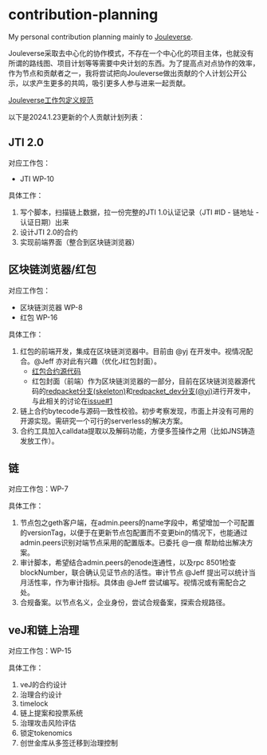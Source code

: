 # contribution-planning
My personal contribution planning mainly to [Jouleverse](https://github.com/Jouleverse).

Jouleverse采取去中心化的协作模式，不存在一个中心化的项目主体，也就没有所谓的路线图、项目计划等等需要中央计划的东西。为了提高点对点协作的效率，作为节点和贡献者之一，我将尝试把向Jouleverse做出贡献的个人计划公开公示，以求产生更多的共鸣，吸引更多人参与进来一起贡献。

[Jouleverse工作包定义规范](https://github.com/Jouleverse/workspace/blob/main/work-package-specs.mediawiki)

以下是2024.1.23更新的个人贡献计划列表：

## JTI 2.0

对应工作包：
- JTI WP-10

具体工作：
1. 写个脚本，扫描链上数据，拉一份完整的JTI 1.0认证记录（JTI #ID - 链地址 - 认证日期）出来
2. 设计JTI 2.0的合约
3. 实现前端界面（整合到区块链浏览器）

## 区块链浏览器/红包

对应工作包：
- 区块链浏览器 WP-8
- 红包 WP-16

具体工作：
1. 红包的前端开发，集成在区块链浏览器中。目前由 @yj 在开发中。视情况配合。@Jeff 亦对此有兴趣（优化J红包封面）。
   - [红包合约源代码](https://github.com/Jouleverse/redpacket)
   - 红包封面（前端）作为区块链浏览器的一部分，目前在区块链浏览器源代码的[redpacket分支(skeleton)](https://github.com/Jouleverse/explorer/tree/redpacket)和[redpacket_dev分支(@yj)](https://github.com/Jouleverse/explorer/tree/redpacket_dev)进行开发中，与此相关的讨论在[issue#1](https://github.com/Jouleverse/explorer/issues/1)
3. 链上合约bytecode与源码一致性校验。初步考察发现，市面上并没有可用的开源实现。需研究一个可行的serverless的解决方案。
4. 合约工具加入calldata提取以及解码功能，方便多签操作之用（比如JNS铸造发放工作）。

## 链

对应工作包：WP-7

具体工作：
1. 节点包之geth客户端，在admin.peers的name字段中，希望增加一个可配置的versionTag，以便于在更新节点包配置而不变更bin的情况下，也能通过admin.peers识别对端节点采用的配置版本。已委托 @一痕 帮助给出解决方案。
2. 审计脚本，希望结合admin.peers的enode连通性，以及rpc 8501检查blockNumber，联合确认见证节点的活性。审计节点 @Jeff 提出可以统计当月活性率，作为审计指标。具体由 @Jeff 尝试编写。视情况或有需配合之处。
3. 合规备案。以节点名义，企业身份，尝试合规备案，探索合规路径。

## veJ和链上治理

对应工作包：WP-15

具体工作：
1. veJ的合约设计
2. 治理合约设计
3. timelock
4. 链上提案和投票系统
5. 治理攻击风险评估
6. 锁定tokenomics
7. 创世金库从多签迁移到治理控制
